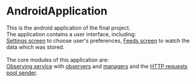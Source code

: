 AndroidApplication
===================
This is the android application of the final project.<br />
The application contains a user interface, including:<br />
<a href="https://github.com/orensharon/AndroidApplication/blob/master/app/src/main/java/com/example/orensharon/finalproject/gui/screens/settings/SettingsActivity.java">Settings screen<a> to choose user's preferences, 
<a href="https://github.com/orensharon/AndroidApplication/tree/master/app/src/main/java/com/example/orensharon/finalproject/gui/screens/feed">Feeds screen<a> to watch the data which was stored.<br />
<br />
The core modules of this application are:<br />
<a href="https://github.com/orensharon/AndroidApplication/tree/master/app/src/main/java/com/example/orensharon/finalproject/services/contentobserver">Observing service</a> with <a href="https://github.com/orensharon/AndroidApplication/tree/master/app/src/main/java/com/example/orensharon/finalproject/services/contentobserver/observers">observers</a> and <a href="https://github.com/orensharon/AndroidApplication/tree/master/app/src/main/java/com/example/orensharon/finalproject/services/contentobserver/manager_content">managers</a> and the <a href="https://github.com/orensharon/AndroidApplication/tree/master/app/src/main/java/com/example/orensharon/finalproject/services/contentobserver/manager_upload">HTTP requests pool sender</a>.

